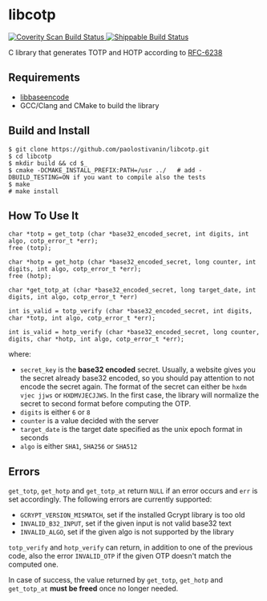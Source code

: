 # libcotp
<a href="https://scan.coverity.com/projects/paolostivanin-libcotp">
  <img alt="Coverity Scan Build Status"
       src="https://scan.coverity.com/projects/12748/badge.svg"/>
</a>

<a href="https://app.shippable.com/github/paolostivanin/libcotp">
  <img alt="Shippable Build Status"
       src="https://api.shippable.com/projects/58e3d5759401b40600a7c026/badge?branch=master"/>
</a>

C library that generates TOTP and HOTP according to [RFC-6238](https://tools.ietf.org/html/rfc6238)

## Requirements
- [libbaseencode](https://github.com/paolostivanin/libbaseencode)
- GCC/Clang and CMake to build the library

## Build and Install
```
$ git clone https://github.com/paolostivanin/libcotp.git
$ cd libcotp
$ mkdir build && cd $_
$ cmake -DCMAKE_INSTALL_PREFIX:PATH=/usr ../   # add -DBUILD_TESTING=ON if you want to compile also the tests
$ make
# make install
```

## How To Use It
```
char *totp = get_totp (char *base32_encoded_secret, int digits, int algo, cotp_error_t *err);
free (totp);

char *hotp = get_hotp (char *base32_encoded_secret, long counter, int digits, int algo, cotp_error_t *err);
free (hotp);

char *get_totp_at (char *base32_encoded_secret, long target_date, int digits, int algo, cotp_error_t *err)

int is_valid = totp_verify (char *base32_encoded_secret, int digits, char *totp, int algo, cotp_error_t *err);

int is_valid = hotp_verify (char *base32_encoded_secret, long counter, digits, char *hotp, int algo, cotp_error_t *err);
```

where:
- `secret_key` is the **base32 encoded** secret. Usually, a website gives you the secret already base32 encoded, so you should pay attention to not encode the secret again.
The format of the secret can either be `hxdm vjec jjws` or `HXDMVJECJJWS`. In the first case, the library will normalize the secret to second format before computing the OTP.
- `digits` is either `6` or `8`
- `counter` is a value decided with the server
- `target_date` is the target date specified as the unix epoch format in seconds
- `algo` is either `SHA1`, `SHA256` or `SHA512`

## Errors
`get_totp`, `get_hotp` and `get_totp_at` return `NULL` if an error occurs and `err` is set accordingly. The following errors are currently supported:
- `GCRYPT_VERSION_MISMATCH`, set if the installed Gcrypt library is too old
- `INVALID_B32_INPUT`, set if the given input is not valid base32 text
- `INVALID_ALGO`, set if the given algo is not supported by the library

`totp_verify` and `hotp_verify` can return, in addition to one of the previous code, also the error `INVALID_OTP` if the given OTP doesn't match the computed one.

In case of success, the value returned by `get_totp`, `get_hotp` and `get_totp_at` **must be freed** once no longer needed.
